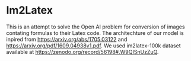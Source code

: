 # Im2Latex
This is an attempt to solve the Open AI problem for conversion of images contating formulas to their Latex code. The architechture of our model is inpired from https://arxiv.org/abs/1705.03122 and https://arxiv.org/pdf/1609.04938v1.pdf. We used im2latex-100k dataset available at https://zenodo.org/record/56198#.W9QISnUzZuQ.

